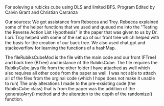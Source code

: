 For soleving a rubicks cube using DLS and limited BFS. 
Program Edited by Calvin Grant and Christian Carranza

Our sources: 
We got assistance from Rebecca and Troy. Rebecca explained some of the helper functions that we used and queued me into the "Testing the Reverse Action List Hypothesis" in the paper that was given to us by Dr. Lori.
Troy helped with some of the set up of our front tree which helped with the basis for the creation of our back tree. We also used chat.gpt and stackoverflow for learning the functions of a hashMap. 

The fileRubiksCubeMod is the file with the main code and our front (FTree) and back tree (BTree) and instance of the RubiksCube. The file requires the RubiksCube.java file from the other folder I have attached as well which also requires all other code from the paper as well. I was not able to attach all of the files from the orginal code (which I hope does not make it unable to run) 
The only alterations I made to the pre-exsisting code (the RubiksCube class) that is from the paper was the addition of the generateArry() method and the alteration to the depth of the randomize() function.
